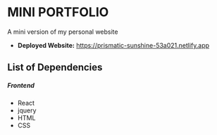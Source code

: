 # MINI PORTFOLIO

A mini version of my personal website

- **Deployed Website:** https://prismatic-sunshine-53a021.netlify.app

## List of Dependencies

##### Frontend

- React
- jquery
- HTML
- CSS
